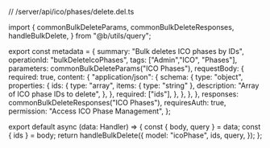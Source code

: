 // /server/api/ico/phases/delete.del.ts

import {
  commonBulkDeleteParams,
  commonBulkDeleteResponses,
  handleBulkDelete,
} from "@b/utils/query";

export const metadata = {
  summary: "Bulk deletes ICO phases by IDs",
  operationId: "bulkDeleteIcoPhases",
  tags: ["Admin","ICO", "Phases"],
  parameters: commonBulkDeleteParams("ICO Phases"),
  requestBody: {
    required: true,
    content: {
      "application/json": {
        schema: {
          type: "object",
          properties: {
            ids: {
              type: "array",
              items: { type: "string" },
              description: "Array of ICO phase IDs to delete",
            },
          },
          required: ["ids"],
        },
      },
    },
  },
  responses: commonBulkDeleteResponses("ICO Phases"),
  requiresAuth: true,
  permission: "Access ICO Phase Management",
};

export default async (data: Handler) => {
  const { body, query } = data;
  const { ids } = body;
  return handleBulkDelete({
    model: "icoPhase",
    ids,
    query,
  });
};
